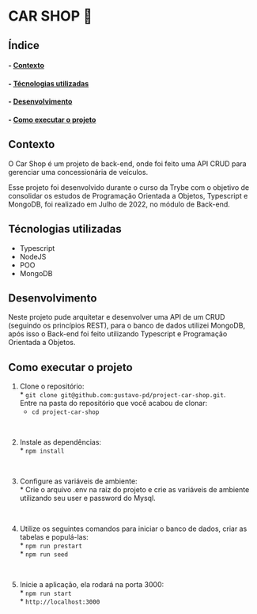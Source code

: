 <h1>CAR SHOP 🚗</h1>

<h2>Índice</h2>
<h4>- <a href="#context">Contexto</a></h4>
<h4>- <a href="#tecnologies">Técnologias utilizadas</a></h4>
<h4>- <a href="#development">Desenvolvimento</a></h4>
<h4>- <a href="#howtouse">Como executar o projeto</a></h4>

<h2 id="context">Contexto</h2>

<p>O Car Shop é um projeto de back-end, onde foi feito uma API CRUD para gerenciar uma concessionária de veículos.</p>
<p>Esse projeto foi desenvolvido durante o curso da Trybe com o objetivo de consolidar os estudos de Programação Orientada a Objetos, Typescript e MongoDB, foi realizado em Julho de 2022, no módulo de Back-end.</p>


<h2 id="tecnologies">Técnologias utilizadas</h2>

<ul>
  <li>Typescript</li>
  <li>NodeJS</li>
  <li>POO</li>
  <li>MongoDB</li>
</ul>

<h2 id="development">Desenvolvimento</h2>

<p>Neste projeto pude arquitetar e desenvolver uma API de um CRUD (seguindo os princípios REST), para o banco de dados utilizei MongoDB, após isso o Back-end foi feito utilizando Typescript e Programação Orientada a Objetos. </p>

<h2 id="howtouse">Como executar o projeto</h2>

  1. Clone o repositório:
    </br>
    * `git clone git@github.com:gustavo-pd/project-car-shop.git`.
    </br>
    Entre na pasta do repositório que você acabou de clonar:
    </br>
      * `cd project-car-shop`
</br>

  2. Instale as dependências:
    </br>
    * `npm install`
</br>

  3. Configure as variáveis de ambiente:
    </br>
    * Crie o arquivo .env na raiz do projeto e crie as variáveis de ambiente utilizando seu user e password do Mysql.
</br>

  4. Utilize os seguintes comandos para iniciar o banco de dados, criar as tabelas e populá-las:
    </br>
    * `npm run prestart`
    </br>
    * `npm run seed`
</br>

  5. Inicie a aplicação, ela rodará na porta 3000:
    </br>
    * `npm run start`
    </br>
    * `http://localhost:3000`
</br>
